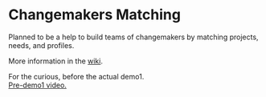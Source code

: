 # Changemakers Matching

Planned to be a help to build teams of changemakers by matching projects, needs, and profiles.

More information in the [wiki](https://github.com/jlmacle/changemakers-matchmaking_front-end/wiki).

For the curious, before the actual demo1.<br>
[Pre-demo1 video.](https://drive.google.com/file/d/1rfQz2U6dRWSx7K2_i2eqjpudqkf-3cLs/view?usp=drive_link)



